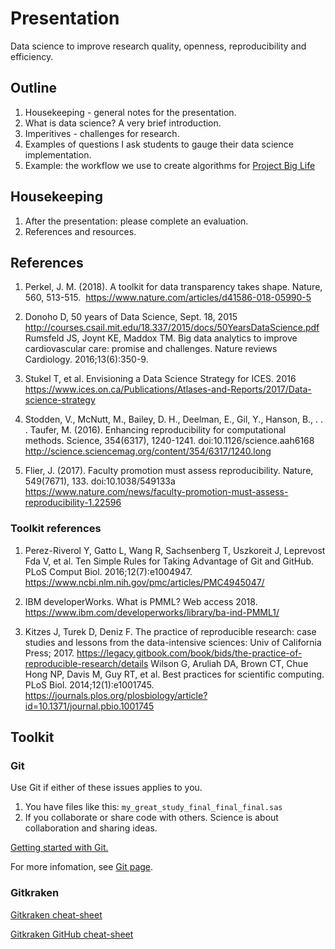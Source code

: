 # Presentation
Data science to improve research quality, openness, reproducibility and efficiency.

## Outline

1) Housekeeping - general notes for the presentation.
1) What is data science? A very brief introduction.
1) Imperitives - challenges for research.
1) Examples of questions I ask students to gauge their data science implementation.
1) Example: the workflow we use to create algorithms for [Project Big Life](https://projectbiglife.ca)

## Housekeeping
1) After the presentation: please complete an evaluation.
1) References and resources. 

## References

1) Perkel, J. M. (2018). A toolkit for data transparency takes shape. Nature, 560, 513-515.  https://www.nature.com/articles/d41586-018-05990-5

1) Donoho D, 50 years of Data Science, Sept. 18, 2015 http://courses.csail.mit.edu/18.337/2015/docs/50YearsDataScience.pdf
Rumsfeld JS, Joynt KE, Maddox TM. Big data analytics to improve cardiovascular care: promise and challenges. Nature reviews Cardiology. 2016;13(6):350-9.

1) Stukel T, et al. Envisioning a Data Science Strategy for ICES. 2016 https://www.ices.on.ca/Publications/Atlases-and-Reports/2017/Data-science-strategy

1) Stodden, V., McNutt, M., Bailey, D. H., Deelman, E., Gil, Y., Hanson, B., . . . Taufer, M. (2016). Enhancing reproducibility for computational methods. Science, 354(6317), 1240-1241. doi:10.1126/science.aah6168 http://science.sciencemag.org/content/354/6317/1240.long

1) Flier, J. (2017). Faculty promotion must assess reproducibility. Nature, 549(7671), 133. doi:10.1038/549133a https://www.nature.com/news/faculty-promotion-must-assess-reproducibility-1.22596

### Toolkit references

1) Perez-Riverol Y, Gatto L, Wang R, Sachsenberg T, Uszkoreit J, Leprevost Fda V, et al. Ten Simple Rules for Taking Advantage of Git and GitHub. PLoS Comput Biol. 2016;12(7):e1004947. https://www.ncbi.nlm.nih.gov/pmc/articles/PMC4945047/

1) IBM developerWorks. What is PMML? Web access 2018. https://www.ibm.com/developerworks/library/ba-ind-PMML1/

1) Kitzes J, Turek D, Deniz F. The practice of reproducible research: case studies and lessons from the data-intensive sciences: Univ of California Press; 2017. https://legacy.gitbook.com/book/bids/the-practice-of-reproducible-research/details
Wilson G, Aruliah DA, Brown CT, Chue Hong NP, Davis M, Guy RT, et al. Best practices for scientific computing. PLoS Biol. 2014;12(1):e1001745.  https://journals.plos.org/plosbiology/article?id=10.1371/journal.pbio.1001745

## Toolkit

### Git

Use Git if either of these issues applies to you.

1. You have files like this: `my_great_study_final_final_final.sas`
2. If you collaborate or share code with others.
   Science is about collaboration and sharing ideas.

[Getting started with Git.](https://git-scm.com/book/en/v1/Getting-Started-Git-Basics)

For more infomation, see [Git page](git.md).

### Gitkraken

[Gitkraken cheat-sheet](https://www.gitkraken.com/downloads/gitKraken-cheat-sheet-28sept2017.pdf)

[Gitkraken GitHub cheat-sheet](https://www.gitkraken.com/downloads/gitkraken-for-github-cheat-sheet-28sept2017.pdf)

